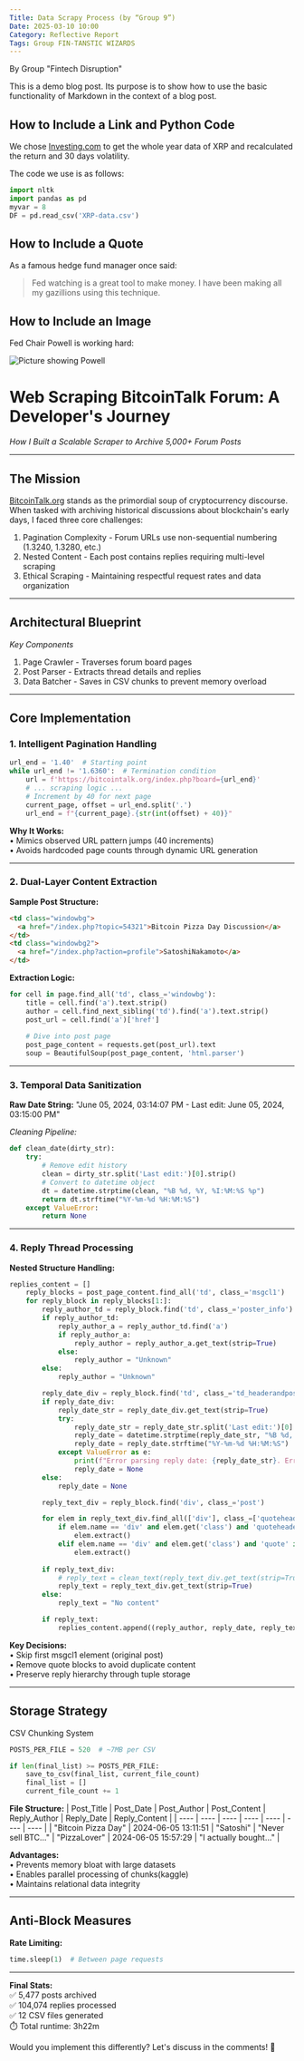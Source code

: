 ```yaml
---
Title: Data Scrapy Process (by “Group 9”)
Date: 2025-03-10 10:00
Category: Reflective Report
Tags: Group FIN-TANSTIC WIZARDS
---
```


By Group "Fintech Disruption"

This is a demo blog post. Its purpose is to show how to use the basic
functionality of Markdown in the context of a blog post.

## How to Include a Link and Python Code

We chose [Investing.com](http://www.investing.com) to get the whole
year data of XRP and recalculated the return and 30 days volatility.

The code we use is as follows:
```python
import nltk
import pandas as pd
myvar = 8
DF = pd.read_csv('XRP-data.csv')
```


## How to Include a Quote

As a famous hedge fund manager once said:
>Fed watching is a great tool to make money. I have been making all my
>gazillions using this technique.



## How to Include an Image

Fed Chair Powell is working hard:

![Picture showing Powell]({static}/images/group-Fintech-Disruption_Powell.jpeg)
# Web Scraping BitcoinTalk Forum: A Developer's Journey
*How I Built a Scalable Scraper to Archive 5,000+ Forum Posts*

---

## The Mission
[BitcoinTalk.org](https://bitcointalk.org/) stands as the primordial soup of cryptocurrency discourse. When tasked with archiving historical discussions about blockchain's early days, I faced three core challenges:
1.	Pagination Complexity - Forum URLs use non-sequential numbering (1.3240, 1.3280, etc.)
2.	Nested Content - Each post contains replies requiring multi-level scraping
3.	Ethical Scraping - Maintaining respectful request rates and data organization

---

## Architectural Blueprint
*Key Components*
1.	Page Crawler - Traverses forum board pages
2.	Post Parser - Extracts thread details and replies
3.	Data Batcher - Saves in CSV chunks to prevent memory overload
 
---

## Core Implementation
### 1. Intelligent Pagination Handling
```python
url_end = '1.40'  # Starting point
while url_end != '1.6360':  # Termination condition
    url = f'https://bitcointalk.org/index.php?board={url_end}'
    # ... scraping logic ...
    # Increment by 40 for next page
    current_page, offset = url_end.split('.')
    url_end = f"{current_page}.{str(int(offset) + 40)}"  
```
**Why It Works:**  
•	Mimics observed URL pattern jumps (40 increments)  
•	Avoids hardcoded page counts through dynamic URL generation


---

### 2. Dual-Layer Content Extraction

**Sample Post Structure:**
```html
<td class="windowbg">
  <a href="/index.php?topic=54321">Bitcoin Pizza Day Discussion</a>
</td>
<td class="windowbg2">
  <a href="/index.php?action=profile">SatoshiNakamoto</a>
</td>
```

**Extraction Logic:**
```python
for cell in page.find_all('td', class_='windowbg'):
    title = cell.find('a').text.strip()
    author = cell.find_next_sibling('td').find('a').text.strip()
    post_url = cell.find('a')['href']
    
    # Dive into post page
    post_page_content = requests.get(post_url).text
    soup = BeautifulSoup(post_page_content, 'html.parser')
```

---

### 3. Temporal Data Sanitization

**Raw Date String:**
"June 05, 2024, 03:14:07 PM - Last edit: June 05, 2024, 03:15:00 PM"

*Cleaning Pipeline:*
```python
def clean_date(dirty_str):
    try:
        # Remove edit history
        clean = dirty_str.split('Last edit:')[0].strip()  
        # Convert to datetime object
        dt = datetime.strptime(clean, "%B %d, %Y, %I:%M:%S %p")  
        return dt.strftime("%Y-%m-%d %H:%M:%S")
    except ValueError:
        return None
```

---

### 4. Reply Thread Processing

**Nested Structure Handling:**
```python
replies_content = []
    reply_blocks = post_page_content.find_all('td', class_='msgcl1')
    for reply_block in reply_blocks[1:]:
        reply_author_td = reply_block.find('td', class_='poster_info')
        if reply_author_td:
            reply_author_a = reply_author_td.find('a')
            if reply_author_a:
                reply_author = reply_author_a.get_text(strip=True)
            else:
                reply_author = "Unknown"
        else:
            reply_author = "Unknown"

        reply_date_div = reply_block.find('td', class_='td_headerandpost').find('div', class_='smalltext')
        if reply_date_div:
            reply_date_str = reply_date_div.get_text(strip=True)
            try:
                reply_date_str = reply_date_str.split('Last edit:')[0].strip()
                reply_date = datetime.strptime(reply_date_str, "%B %d, %Y, %I:%M:%S %p")
                reply_date = reply_date.strftime("%Y-%m-%d %H:%M:%S")
            except ValueError as e:
                print(f"Error parsing reply date: {reply_date_str}. Error: {e}")
                reply_date = None
        else:
            reply_date = None

        reply_text_div = reply_block.find('div', class_='post')

        for elem in reply_text_div.find_all(['div'], class_=['quoteheader', 'quote']):
            if elem.name == 'div' and elem.get('class') and 'quoteheader' in elem.get('class'):
                elem.extract()
            elif elem.name == 'div' and elem.get('class') and 'quote' in elem.get('class'):
                elem.extract()
        
        if reply_text_div:
            # reply_text = clean_text(reply_text_div.get_text(strip=True))
            reply_text = reply_text_div.get_text(strip=True)
        else:
            reply_text = "No content"

        if reply_text:
            replies_content.append((reply_author, reply_date, reply_text))
```
**Key Decisions:**  
•	Skip first msgcl1 element (original post)  
•	Remove quote blocks to avoid duplicate content  
•	Preserve reply hierarchy through tuple storage

---

## Storage Strategy
CSV Chunking System
```python
POSTS_PER_FILE = 520  # ~7MB per CSV

if len(final_list) >= POSTS_PER_FILE:
    save_to_csv(final_list, current_file_count)
    final_list = []
    current_file_count += 1
```
**File Structure:**
| Post_Title | Post_Date | Post_Author | Post_Content | Reply_Author | Reply_Date | Reply_Content |
| ---- | ---- | ---- | ---- | ---- | ---- | ---- |
| "Bitcoin Pizza Day" | 2024-06-05 13:11:51 | "Satoshi" | "Never sell BTC..." | "PizzaLover" | 2024-06-05 15:57:29 | "I actually bought..." |

**Advantages:**  
•	Prevents memory bloat with large datasets  
•	Enables parallel processing of chunks(kaggle)  
•	Maintains relational data integrity

---

## Anti-Block Measures
**Rate Limiting:**
```python
time.sleep(1)  # Between page requests
```
---

**Final Stats:**  
✅ 5,477 posts archived  
✅ 104,074 replies processed  
✅ 12 CSV files generated  
⏱️ Total runtime: 3h22m  

Would you implement this differently? Let's discuss in the comments! 🚀
